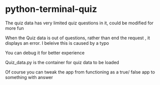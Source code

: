 # python-terminal-quiz
<p>The quiz data has very limited quiz questions in it, could be modified for more fun</p>
<p>When the Quiz data is out of questions, rather than end the request , it displays an error. I beleive this is caused by a typo</p>
<p>You can debug it for better experience</p>
<p>Quiz_data.py is the container for quiz data to be loaded</p>
<p>Of course you can tweak the app from functioning as a true/ false app to something with answer</p>
